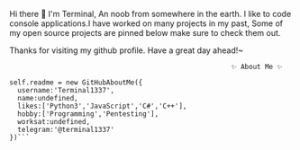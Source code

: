 Hi there 👋
I'm Terminal, An noob from somewhere in the earth. I like to code console applications.I have worked on many projects in my past, Some of my open source projects are pinned below make sure to check them out. 

Thanks for visiting my github profile. Have a great day ahead!~


                                                           ✨ About Me ✨



```
self.readme = new GitHubAboutMe({
  username:'Terminal1337',
  name:undefined,
  likes:['Python3','JavaScript','C#','C++'],
  hobby:['Programming','Pentesting'],
  worksat:undefined,
  telegram:'@terminal1337'
})```





